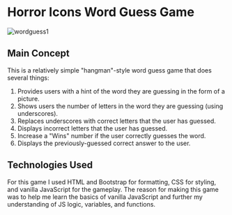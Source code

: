 # Horror Icons Word Guess Game

![wordguess1](https://user-images.githubusercontent.com/46388110/59705131-60313a80-91c3-11e9-8383-b6797abdd2d9.png)

## Main Concept

This is a relatively simple "hangman"-style word guess game that does several things:

1. Provides users with a hint of the word they are guessing in the form of a picture.
2. Shows users the number of letters in the word they are guessing (using underscores).
3. Replaces underscores with correct letters that the user has guessed.
4. Displays incorrect letters that the user has guessed.
5. Increase a "Wins" number if the user correctly guesses the word.
6. Displays the previously-guessed correct answer to the user.

## Technologies Used

For this game I used HTML and Bootstrap for formatting, CSS for styling, and vanilla JavaScript for the gameplay. The reason for making this game was to help me learn the basics of vanilla JavaScript and further my understanding of JS logic, variables, and functions.
